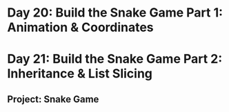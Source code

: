 # Day 20: Build the Snake Game Part 1: Animation & Coordinates
# Day 21: Build the Snake Game Part 2: Inheritance & List Slicing

## Project: Snake Game